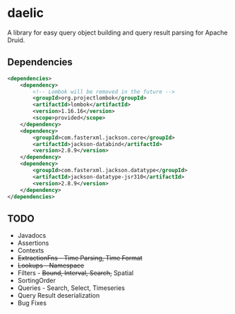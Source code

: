 # daelic

A library for easy query object building and query result parsing for Apache Druid.

## Dependencies

```XML
<dependencies>
    <dependency>
        <!-- Lombok will be removed in the future -->
        <groupId>org.projectlombok</groupId>
        <artifactId>lombok</artifactId>
        <version>1.16.16</version>
        <scope>provided</scope>
    </dependency>
    <dependency>
        <groupId>com.fasterxml.jackson.core</groupId>
        <artifactId>jackson-databind</artifactId>
        <version>2.8.9</version>
    </dependency>
    <dependency>
        <groupId>com.fasterxml.jackson.datatype</groupId>
        <artifactId>jackson-datatype-jsr310</artifactId>
        <version>2.8.9</version>
    </dependency>
</dependencies>
```

## TODO
- Javadocs
- Assertions
- Contexts
- ~~ExtractionFns - Time Parsing, Time Format~~
- ~~Lookups - Namespace~~
- Filters - ~~Bound, Interval, Search,~~ Spatial
- SortingOrder
- Queries - Search, Select, Timeseries
- Query Result deserialization
- Bug Fixes